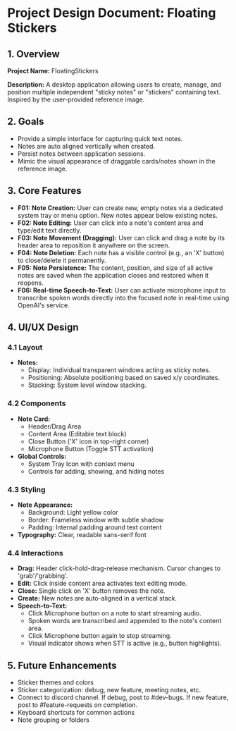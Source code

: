 # Project Design Document: Floating Stickers

## 1. Overview

**Project Name:** FloatingStickers

**Description:**
A desktop application allowing users to create, manage, and position multiple independent "sticky notes" or "stickers" containing text. Inspired by the user-provided reference image.

## 2. Goals

- Provide a simple interface for capturing quick text notes.
- Notes are auto aligned vertically when created.
- Persist notes between application sessions.
- Mimic the visual appearance of draggable cards/notes shown in the reference image.

## 3. Core Features

- **F01: Note Creation:** User can create new, empty notes via a dedicated system tray or menu option. New notes appear below existing notes.
- **F02: Note Editing:** User can click into a note's content area and type/edit text directly.
- **F03: Note Movement (Dragging):** User can click and drag a note by its header area to reposition it anywhere on the screen.
- **F04: Note Deletion:** Each note has a visible control (e.g., an 'X' button) to close/delete it permanently.
- **F05: Note Persistence:** The content, position, and size of all active notes are saved when the application closes and restored when it reopens.
- **F06: Real-time Speech-to-Text:** User can activate microphone input to transcribe spoken words directly into the focused note in real-time using OpenAI's service.

## 4. UI/UX Design

### 4.1 Layout

- **Notes:**
    - Display: Individual transparent windows acting as sticky notes.
    - Positioning: Absolute positioning based on saved x/y coordinates.
    - Stacking: System level window stacking.

### 4.2 Components

- **Note Card:**
    - Header/Drag Area
    - Content Area (Editable text block)
    - Close Button ('X' icon in top-right corner)
    - Microphone Button (Toggle STT activation)
- **Global Controls:**
    - System Tray Icon with context menu
    - Controls for adding, showing, and hiding notes

### 4.3 Styling

- **Note Appearance:**
    - Background: Light yellow color
    - Border: Frameless window with subtle shadow
    - Padding: Internal padding around text content
- **Typography:** Clear, readable sans-serif font

### 4.4 Interactions

- **Drag:** Header click-hold-drag-release mechanism. Cursor changes to 'grab'/'grabbing'.
- **Edit:** Click inside content area activates text editing mode.
- **Close:** Single click on 'X' button removes the note.
- **Create:** New notes are auto-aligned in a vertical stack.
- **Speech-to-Text:**
    - Click Microphone button on a note to start streaming audio.
    - Spoken words are transcribed and appended to the note's content area.
    - Click Microphone button again to stop streaming.
    - Visual indicator shows when STT is active (e.g., button highlights).

## 5. Future Enhancements

- Sticker themes and colors
- Sticker categorization: debug, new feature, meeting notes, etc.
- Connect to discord channel. If debug, post to #dev-bugs. If new feature, post to #feature-requests on completion.
- Keyboard shortcuts for common actions
- Note grouping or folders
